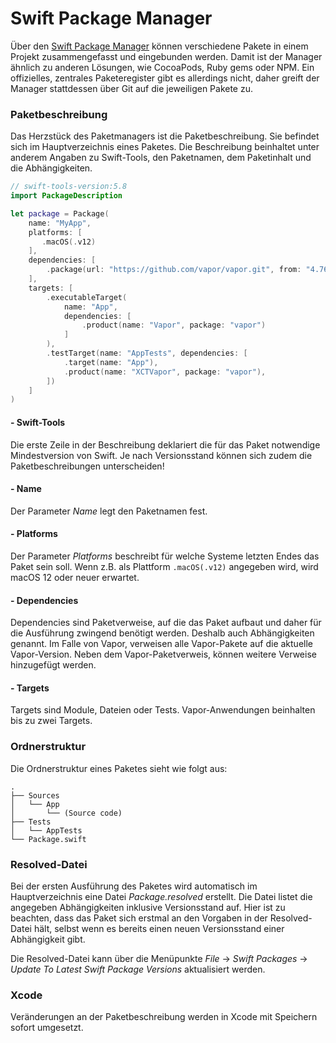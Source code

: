 # Swift Package Manager

Über den [Swift Package Manager](https://www.swift.org/package-manager/) können verschiedene Pakete in einem Projekt zusammengefasst und eingebunden werden. Damit ist der Manager ähnlich zu anderen Lösungen, wie CocoaPods, Ruby gems oder NPM. Ein offizielles, zentrales Paketeregister gibt es allerdings nicht, daher greift der Manager stattdessen über Git auf die jeweiligen Pakete zu. 

### Paketbeschreibung

Das Herzstück des Paketmanagers ist die Paketbeschreibung. Sie befindet sich im Hauptverzeichnis eines Paketes. Die Beschreibung beinhaltet unter anderem Angaben zu Swift-Tools, den Paketnamen, dem Paketinhalt und die Abhängigkeiten.

```swift
// swift-tools-version:5.8
import PackageDescription

let package = Package(
    name: "MyApp",
    platforms: [
       .macOS(.v12)
    ],
    dependencies: [
        .package(url: "https://github.com/vapor/vapor.git", from: "4.76.0"),
    ],
    targets: [
        .executableTarget(
            name: "App",
            dependencies: [
                .product(name: "Vapor", package: "vapor")
            ]
        ),
        .testTarget(name: "AppTests", dependencies: [
            .target(name: "App"),
            .product(name: "XCTVapor", package: "vapor"),
        ])
    ]
)
```

#### - Swift-Tools

Die erste Zeile in der Beschreibung deklariert die für das Paket notwendige Mindestversion von Swift. Je nach Versionsstand können sich zudem die Paketbeschreibungen unterscheiden!

#### - Name

Der Parameter _Name_ legt den Paketnamen fest.

#### - Platforms

Der Parameter _Platforms_ beschreibt für welche Systeme letzten Endes das Paket sein soll. Wenn z.B. als Plattform `.macOS(.v12)` angegeben wird, wird macOS 12 oder neuer erwartet.

#### - Dependencies

Dependencies sind Paketverweise, auf die das Paket aufbaut und daher für die Ausführung zwingend benötigt werden. Deshalb auch Abhängigkeiten genannt. Im Falle von Vapor, verweisen alle Vapor-Pakete auf die aktuelle Vapor-Version. Neben dem Vapor-Paketverweis, können weitere Verweise hinzugefügt werden.

#### - Targets

Targets sind Module, Dateien oder Tests. Vapor-Anwendungen beinhalten bis zu zwei Targets.

### Ordnerstruktur

Die Ordnerstruktur eines Paketes sieht wie folgt aus:

```
.
├── Sources
│   └── App
│       └── (Source code)
├── Tests
│   └── AppTests
└── Package.swift
```

### Resolved-Datei

Bei der ersten Ausführung des Paketes wird automatisch im Hauptverzeichnis eine Datei _Package.resolved_ erstellt. Die Datei listet die angegeben Abhängigkeiten inklusive Versionsstand auf. Hier ist zu beachten, dass das Paket sich erstmal an den Vorgaben in der Resolved-Datei hält, selbst wenn es bereits einen neuen Versionsstand einer Abhängigkeit gibt.

Die Resolved-Datei kann über die Menüpunkte *File* → *Swift Packages* → *Update To Latest Swift Package Versions* aktualisiert werden.

### Xcode

Veränderungen an der Paketbeschreibung werden in Xcode mit Speichern sofort umgesetzt.